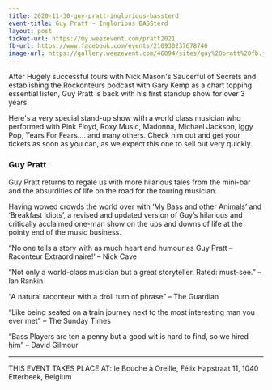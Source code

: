 ```yaml
---
title: 2020-11-30-guy-pratt-inglorious-bassterd
event-title: Guy Pratt - Inglorious BASSterd
layout: post
ticket-url: https://my.weezevent.com/pratt2021
fb-url: https://www.facebook.com/events/210930237678740
image-url: https://gallery.weezevent.com/46094/sites/guy%20pratt%20fb.jpg
---
```

After Hugely successful tours with Nick Mason's Saucerful of Secrets and establishing the Rockonteurs podcast with Gary Kemp as a chart topping essential listen, Guy Pratt is back with his first standup show for over 3 years.  

Here's a very special stand-up show with a world class musician who performed with Pink Floyd, Roxy Music, Madonna, Michael Jackson, Iggy Pop, Tears For Fears.... and many others. Check him out and get your tickets as soon as you can, as we expect this one to sell out very quickly.
 
### Guy Pratt

Guy Pratt returns to regale us with more hilarious tales from the mini-bar and the absurdities of life on the road for the touring musician.

Having wowed crowds the world over with ‘My Bass and other Animals’ and ‘Breakfast Idiots’, a revised and updated version of Guy’s hilarious and critically acclaimed one-man show on the ups and downs of life at the pointy end of the music business. 

“No one tells a story with as much heart and humour as Guy Pratt – Raconteur Extraordinaire!’ – Nick Cave

“Not only a world-class musician but a great storyteller.  Rated: must-see.” – Ian Rankin

“A natural raconteur with a droll turn of phrase” – The Guardian

“Like being seated on a train journey next to the most interesting man you ever met” – The Sunday Times

“Bass Players are ten a penny but a good wit is hard to find, so we hired him” – David Gilmour

----
THIS EVENT TAKES PLACE AT: le Bouche à Oreille, Félix Hapstraat 11, 1040 Etterbeek, Belgium
